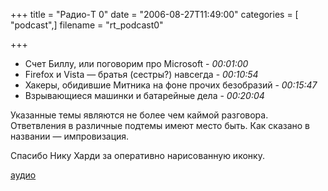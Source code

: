 +++
title = "Радио-T 0"
date = "2006-08-27T11:49:00"
categories = [ "podcast",]
filename = "rt_podcast0"

+++

- Счет Биллу, или поговорим про Microsoft - *00:01:00*
- Firefox и Vista — братья (сестры?) навсегда - *00:10:54*
- Хакеры, обидившие Митника на фоне прочих безобразий - *00:15:47*
- Взрывающиеся машинки и батарейные дела - *00:20:04*

Указанные темы являются не более чем каймой разговора. Ответвления в различные подтемы имеют место быть. Как сказано в названии — импровизация.

Спасибо Нику Харди за оперативно нарисованную иконку.

[аудио](https://cdn.radio-t.com/rt_podcast0.mp3)
<audio src="https://cdn.radio-t.com/rt_podcast0.mp3" preload="none"></audio>
